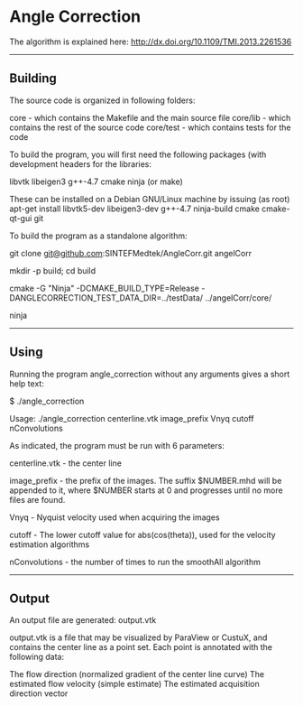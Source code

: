 # Angle Correction

The algorithm is explained here: http://dx.doi.org/10.1109/TMI.2013.2261536

----------------------------------------------------------------------------
Building
-----------------------------------------------------------------------------
The source code is organized in following folders:

core - which contains the Makefile and the main source file
core/lib - which contains the rest of the source code
core/test - which contains tests for the code

To build the program, you will first need the following packages (with development headers for the libraries:

libvtk
libeigen3
g++-4.7
cmake
ninja (or make)

These can be installed on a Debian GNU/Linux machine by issuing (as root)
apt-get install libvtk5-dev libeigen3-dev g++-4.7 ninja-build cmake cmake-qt-gui git

To build the program as a standalone algorithm:

git clone  git@github.com:SINTEFMedtek/AngleCorr.git angelCorr

mkdir -p build; cd build

cmake -G "Ninja" -DCMAKE_BUILD_TYPE=Release -DANGLECORRECTION_TEST_DATA_DIR=../testData/ ../angelCorr/core/

ninja


-----------------------------------------------------------------------------
Using
-----------------------------------------------------------------------------

Running the program angle_correction without any arguments gives a short help text:

$ ./angle_correction 

Usage: ./angle_correction centerline.vtk image_prefix Vnyq cutoff nConvolutions


As indicated, the program must be run with 6 parameters:

centerline.vtk 	 - the center line

image_prefix 	 - the prefix of the images. The suffix $NUMBER.mhd will be appended to it, 
		   where $NUMBER starts at 0 and progresses until no more files are found.

Vnyq 		 - Nyquist velocity used when acquiring the images

cutoff 		 - The lower cutoff value for abs(cos(theta)), used for the velocity estimation algorithms

nConvolutions 	 - the number of times to run the smoothAll algorithm

-----------------------------------------------------------------------------
Output
-----------------------------------------------------------------------------

An output file are generated: output.vtk

output.vtk is a file that may be visualized by ParaView or CustuX, and contains the center line as a point set. Each point is annotated with the following data:

The flow direction (normalized gradient of the center line curve)
The estimated flow velocity (simple estimate)
The estimated acquisition direction vector
